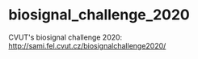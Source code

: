 # biosignal_challenge_2020
CVUT's biosignal challenge 2020: http://sami.fel.cvut.cz/biosignalchallenge2020/
